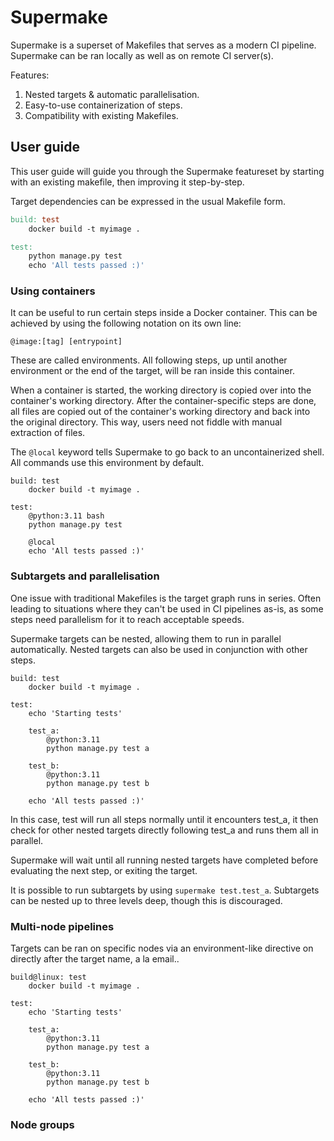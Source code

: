 # Supermake

Supermake is a superset of Makefiles that serves as a modern CI pipeline. Supermake can be ran locally as well as on remote CI server(s).

Features:
1. Nested targets & automatic parallelisation.
2. Easy-to-use containerization of steps.
3. Compatibility with existing Makefiles.

## User guide
This user guide will guide you through the Supermake featureset by starting with an existing makefile, then improving it step-by-step.

Target dependencies can be expressed in the usual Makefile form.

```Makefile
build: test
	docker build -t myimage .

test:
	python manage.py test
	echo 'All tests passed :)'
```

### Using containers
It can be useful to run certain steps inside a Docker container. This can be achieved by using the following notation on its own line:

```
@image:[tag] [entrypoint]
```

These are called environments. All following steps, up until another environment or the end of the target, will be ran inside this container.

When a container is started, the working directory is copied over into the container's working directory. After the container-specific steps are done, all files are copied out of the container's working directory and back into the original directory. This way, users need not fiddle with manual extraction of files.

The `@local` keyword tells Supermake to go back to an uncontainerized shell. All commands use this environment by default.

```Supermake
build: test
	docker build -t myimage .

test:
	@python:3.11 bash
	python manage.py test

	@local
	echo 'All tests passed :)'
```


### Subtargets and parallelisation
One issue with traditional Makefiles is the target graph runs in series. Often leading to situations where they can't be used in CI pipelines as-is, as some steps need parallelism for it to reach acceptable speeds.

Supermake targets can be nested, allowing them to run in parallel automatically. Nested targets can also be used in conjunction with other steps.
```Supermake
build: test
	docker build -t myimage .

test:
	echo 'Starting tests'

	test_a:
		@python:3.11
		python manage.py test a

	test_b:
		@python:3.11
		python manage.py test b

	echo 'All tests passed :)'
```

In this case, test will run all steps normally until it encounters test_a, it then check for other nested targets directly following test_a and runs them all in parallel.

Supermake will wait until all running nested targets have completed before evaluating the next step, or exiting the target.

It is possible to run subtargets by using `supermake test.test_a`. Subtargets can be nested up to three levels deep, though this is discouraged.

### Multi-node pipelines
Targets can be ran on specific nodes via an environment-like directive on directly after the target name, a la email..

```Supermake
build@linux: test
	docker build -t myimage .

test:
	echo 'Starting tests'

	test_a:
		@python:3.11
		python manage.py test a

	test_b:
		@python:3.11
		python manage.py test b

	echo 'All tests passed :)'
```


### Node groups
